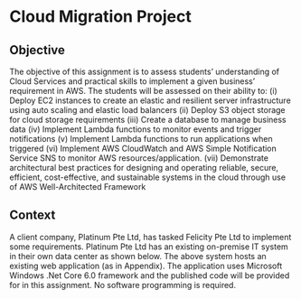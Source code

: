 # Cloud Migration Project

## Objective
The objective of this assignment is to assess students’ understanding of Cloud 
Services and practical skills to implement a given business’ requirement in AWS.
The students will be assessed on their ability to:
(i) Deploy EC2 instances to create an elastic and resilient server infrastructure using auto scaling and elastic load balancers
(ii) Deploy S3 object storage for cloud storage requirements
(iii) Create a database to manage business data
(iv) Implement Lambda functions to monitor events and trigger notifications
(v) Implement Lambda functions to run applications when triggered
(vi) Implement AWS CloudWatch and AWS Simple Notification Service SNS to monitor AWS resources/application.
(vii) Demonstrate architectural best practices for designing and operating reliable, secure, efficient, cost-effective, and sustainable systems in the cloud through use of AWS Well-Architected Framework

## Context

A client company, Platinum Pte Ltd, has tasked Felicity Pte Ltd to implement some requirements. Platinum Pte Ltd has an existing on-premise IT system in their own data center as shown below. The above system hosts an existing web application (as in Appendix). The application uses Microsoft Windows .Net Core 6.0 framework and the published code will be provided for in this assignment. No software programming is required.
